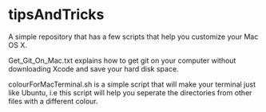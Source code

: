 tipsAndTricks
=============

A simple repository that has a few scripts that help you customize your Mac OS X.


Get_Git_On_Mac.txt explains how to get git on your computer without downloading 
Xcode and save your hard disk space.

colourForMacTerminal.sh is a simple script that will make your terminal just like
Ubuntu, i.e this script will help you seperate the directories from other files
with a different colour.
